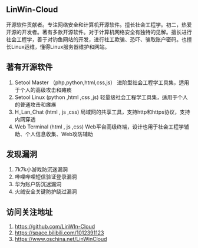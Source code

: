 ## LinWin-Cloud

开源软件贡献者。专注网络安全和计算机开源软件。擅长社会工程学。初二，热爱开源的开发者。著有多款开源软件。对于计算机网络安全有独特的见解。擅长进行社会工程学，善于对钓鱼网站的开发，进行社工欺骗、恐吓、骗取账户密码。也擅长Linux运维，懂得Linux服务器维护和网站。
                     
## 著有开源软件
1. Setool Master   （php,python,html,css,js） 进阶型社会工程学工具集，适用于个人的高级攻击和瘫痪
2. Setool Linux     (python ,html ,css ,js)   轻量级社会工程学工具集，适用于个人的普通攻击和瘫痪
3. H_Lan_Chat       (html , js ,css)          局域网的共享工具，支持http和https协议，支持内网穿透
4. Web Terminal     (html , js ,css)          Web平台高级终端，设计也用于社会工程学辅助、个人信息收集、Web攻防辅助

## 发现漏洞
1. 7k7k小游戏防沉迷漏洞
2. 哔哩哔哩短信验证登录漏洞
3. 华为账户防沉迷漏洞
4. 火绒安全关键防护绕过漏洞

## 访问关注地址
1. https://github.com/LinWIn-Cloud
2. https://space.bilibili.com/1012391123
3. https://www.oschina.net/LinWinCloud

